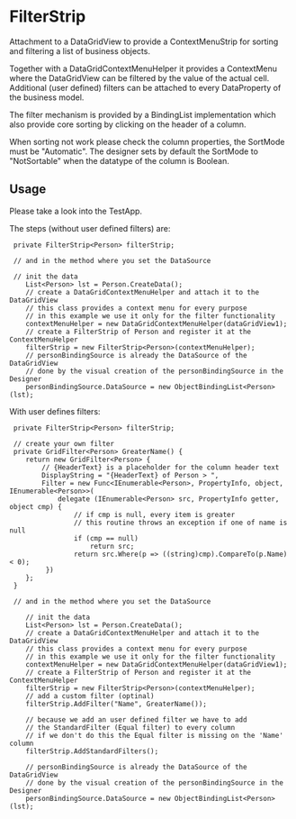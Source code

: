 # FilterStrip
Attachment to a DataGridView to provide a ContextMenuStrip for sorting and filtering a list of business objects.

Together with a DataGridContextMenuHelper it provides a ContextMenu where the DataGridView can be filtered by the value of the actual cell.
Additional  (user defined) filters can be attached to every DataProperty of the business model.

The filter mechanism is provided by a BindingList implementation which also provide core sorting by clicking on the header of a column.


When sorting not work please check the column properties, the SortMode must be "Automatic".
The designer sets by default the SortMode to "NotSortable" when the datatype of the column is Boolean.

## Usage

Please take a look into the TestApp.

The steps (without user defined filters) are:

```
 private FilterStrip<Person> filterStrip;

 // and in the method where you set the DataSource

 // init the data
    List<Person> lst = Person.CreateData();
    // create a DataGridContextMenuHelper and attach it to the DataGridView
    // this class provides a context menu for every purpose
    // in this example we use it only for the filter functionality
    contextMenuHelper = new DataGridContextMenuHelper(dataGridView1);
    // create a FilterStrip of Person and register it at the ContextMenuHelper
    filterStrip = new FilterStrip<Person>(contextMenuHelper);
    // personBindingSource is already the DataSource of the DataGridView
    // done by the visual creation of the personBindingSource in the Designer
    personBindingSource.DataSource = new ObjectBindingList<Person>(lst);

 ```
 With user defines filters:

```
 private FilterStrip<Person> filterStrip;

 // create your own filter
 private GridFilter<Person> GreaterName() {
    return new GridFilter<Person> {
        // {HeaderText} is a placeholder for the column header text
        DisplayString = "{HeaderText} of Person > ",
        Filter = new Func<IEnumerable<Person>, PropertyInfo, object, IEnumerable<Person>>(
            delegate (IEnumerable<Person> src, PropertyInfo getter, object cmp) {
                // if cmp is null, every item is greater
                // this routine throws an exception if one of name is null
                if (cmp == null)
                    return src;
                return src.Where(p => ((string)cmp).CompareTo(p.Name) < 0);
         })
    };
 }

 // and in the method where you set the DataSource

    // init the data
    List<Person> lst = Person.CreateData();
    // create a DataGridContextMenuHelper and attach it to the DataGridView
    // this class provides a context menu for every purpose
    // in this example we use it only for the filter functionality
    contextMenuHelper = new DataGridContextMenuHelper(dataGridView1);
    // create a FilterStrip of Person and register it at the ContextMenuHelper
    filterStrip = new FilterStrip<Person>(contextMenuHelper);
    // add a custom filter (optinal)
    filterStrip.AddFilter("Name", GreaterName());

    // because we add an user defined filter we have to add
    // the StandardFilter (Equal filter) to every column
    // if we don't do this the Equal filter is missing on the 'Name' column
    filterStrip.AddStandardFilters();

    // personBindingSource is already the DataSource of the DataGridView
    // done by the visual creation of the personBindingSource in the Designer
    personBindingSource.DataSource = new ObjectBindingList<Person>(lst);

 ```

